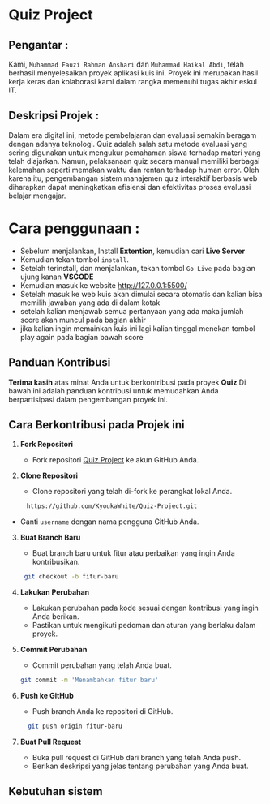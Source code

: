 #  Quiz Project
## Pengantar :
Kami, `Muhammad Fauzi Rahman Anshari` dan `Muhammad Haikal Abdi`, telah berhasil menyelesaikan proyek aplikasi kuis ini. Proyek ini merupakan hasil kerja keras dan kolaborasi kami dalam rangka memenuhi tugas akhir eskul IT.

## Deskripsi Projek :
Dalam era digital ini, metode pembelajaran dan evaluasi semakin beragam dengan adanya teknologi. Quiz adalah salah satu metode evaluasi yang sering digunakan untuk mengukur pemahaman siswa terhadap materi yang telah diajarkan. Namun, pelaksanaan quiz secara manual memiliki berbagai kelemahan seperti memakan waktu dan rentan terhadap human error. Oleh karena itu, pengembangan sistem manajemen quiz interaktif berbasis web diharapkan dapat meningkatkan efisiensi dan efektivitas proses evaluasi belajar mengajar.

# Cara penggunaan :
- Sebelum menjalankan, Install **Extention**, kemudian cari **Live Server**
- Kemudian tekan tombol `install`. 
- Setelah terinstall, dan menjalankan, tekan tombol `Go Live` pada bagian ujung kanan **VSCODE**
- Kemudian masuk ke website http://127.0.0.1:5500/
- Setelah masuk ke web kuis akan dimulai secara otomatis dan kalian bisa memilih jawaban yang ada di dalam kotak
- setelah kalian menjawab semua pertanyaan yang ada maka jumlah score akan muncul pada bagian akhir
- jika kalian ingin memainkan kuis ini lagi kalian tinggal menekan tombol play again pada bagian bawah score

## Panduan Kontribusi

**Terima kasih** atas minat Anda untuk berkontribusi pada proyek **Quiz** Di bawah ini adalah panduan kontribusi untuk memudahkan Anda berpartisipasi dalam pengembangan proyek ini.

## Cara Berkontribusi pada Projek ini

1. **Fork Repositori**
   - Fork repositori [Quiz Project](https://github.com/KyoukaWhite/Quiz-Project) ke akun GitHub Anda.

2. **Clone Repositori**
   - Clone repositori yang telah di-fork ke perangkat lokal Anda.
```bash
     https://github.com/KyoukaWhite/Quiz-Project.git
```

   - Ganti `username` dengan nama pengguna GitHub Anda.

3. **Buat Branch Baru**
   - Buat branch baru untuk fitur atau perbaikan yang ingin Anda kontribusikan.
    ```bash
     git checkout -b fitur-baru
    ```
   
4. **Lakukan Perubahan**
   - Lakukan perubahan pada kode sesuai dengan kontribusi yang ingin Anda berikan.
   - Pastikan untuk mengikuti pedoman dan aturan yang berlaku dalam proyek.

5. **Commit Perubahan**
   - Commit perubahan yang telah Anda buat.
    ```bash
    git commit -m 'Menambahkan fitur baru'
    ```
     

6. **Push ke GitHub**
   - Push branch Anda ke repositori di GitHub.
   ```bash
     git push origin fitur-baru
    ```
7. **Buat Pull Request**
   - Buka pull request di GitHub dari branch yang telah Anda push.
   - Berikan deskripsi yang jelas tentang perubahan yang Anda buat.

##  Kebutuhan sistem
